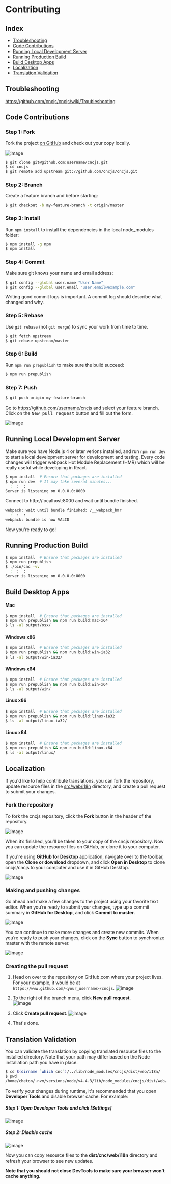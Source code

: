 # Contributing

## Index
* [Troubleshooting](CONTRIBUTING.md#troubleshooting)
* [Code Contributions](CONTRIBUTING.md#code-contributions)
* [Running Local Development Server](CONTRIBUTING.md#running-local-development-server)
* [Running Production Build](CONTRIBUTING.md#running-production-build)
* [Build Desktop Apps](CONTRIBUTING.md#build-desktop-apps)
* [Localization](CONTRIBUTING.md#localization)
* [Translation Validation](CONTRIBUTING.md#translation-validation)

## Troubleshooting

https://github.com/cncjs/cncjs/wiki/Troubleshooting

## Code Contributions

### Step 1: Fork

Fork the project [on GitHub](https://github.com/cncjs/cncjs) and check out your copy locally. 

![image](https://cloud.githubusercontent.com/assets/447801/16153930/28241308-34db-11e6-81b6-dd8222f044b4.png)

```bash
$ git clone git@github.com:username/cncjs.git
$ cd cncjs
$ git remote add upstream git://github.com/cncjs/cncjs.git
```

### Step 2: Branch

Create a feature branch and before starting:
```bash
$ git checkout -b my-feature-branch -t origin/master
```

### Step 3: Install

Run `npm install` to install the dependencies in the local node_modules folder:
```bash
$ npm install -g npm
$ npm install
```

### Step 4: Commit

Make sure git knows your name and email address:
```bash
$ git config --global user.name "User Name"
$ git config --global user.email "user.email@example.com"
```

Writing good commit logs is important. A commit log should describe what changed and why.

### Step 5: Rebase

Use `git rebase` (not `git merge`) to sync your work from time to time.
```bash
$ git fetch upstream
$ git rebase upstream/master
```

### Step 6: Build

Run `npm run prepublish` to make sure the build succeed:
```bash
$ npm run prepublish
```

### Step 7: Push

```bash
$ git push origin my-feature-branch
```

Go to https://github.com/username/cncjs and select your feature branch. Click on the <kbd>New pull request</kbd> button and fill out the form.

![image](https://cloud.githubusercontent.com/assets/447801/16153975/6a41541c-34db-11e6-997c-5781b8fa8f68.png)


## Running Local Development Server

Make sure you have Node.js 4 or later verions installed, and run `npm run dev` to start a local development server for development and testing. Every code changes will trigger webpack Hot Module Replacement (HMR) which will be really useful while developing in React.

```bash
$ npm install  # Ensure that packages are installed
$ npm run dev  # It may take several minutes...
  :  :  :
Server is listening on 0.0.0.0:8000
```

Connect to http://localhost:8000 and wait until bundle finished.
```bash
webpack: wait until bundle finished: /__webpack_hmr
  :  :  :
webpack: bundle is now VALID
```

Now you're ready to go!

## Running Production Build

```bash
$ npm install  # Ensure that packages are installed
$ npm run prepublish
$ ./bin/cnc -vv
  :  :  :
Server is listening on 0.0.0.0:8000
```

## Build Desktop Apps

#### Mac
```bash
$ npm install  # Ensure that packages are installed
$ npm run prepublish && npm run build:mac-x64
$ ls -al output/osx/
```

#### Windows x86
```bash
$ npm install  # Ensure that packages are installed
$ npm run prepublish && npm run build:win-ia32
$ ls -al output/win-ia32/
```

#### Windows x64
```bash
$ npm install  # Ensure that packages are installed
$ npm run prepublish && npm run build:win-x64
$ ls -al output/win/
```

#### Linux x86
```bash
$ npm install  # Ensure that packages are installed
$ npm run prepublish && npm run build:linux-ia32
$ ls -al output/linux-ia32/
```

#### Linux x64
```bash
$ npm install  # Ensure that packages are installed
$ npm run prepublish && npm run build:linux-x64
$ ls -al output/linux/
```

## Localization

If you'd like to help contribute translations, you can fork the repository, update resource files in the [src/web/i18n](https://github.com/cncjs/cncjs/tree/master/src/web/i18n) directory, and create a pull request to submit your changes.

### Fork the repository

To fork the cncjs repository, click the <b>Fork</b> button in the header of the repository.

![image](https://user-images.githubusercontent.com/447801/30472117-d757e742-9a2d-11e7-80f8-4ba9ffba97d8.png)

When it’s finished, you’ll be taken to your copy of the cncjs repository. Now you can update the resource files on GitHub, or clone it to your computer.

If you're using <b>GitHub for Desktop</b> application, navigate over to the toolbar, open the <b>Clone or download</b> dropdown, and click <b>Open in Desktop</b> to clone cncjs/cncjs to your computer and use it in GitHub Desktop.

![image](https://user-images.githubusercontent.com/447801/30471510-956b51fe-9a2b-11e7-9e43-c5e3fa19e0cb.png)

### Making and pushing changes

Go ahead and make a few changes to the project using your favorite text editor. When you’re ready to submit your changes, type up a commit summary in <b>GitHub for Desktop</b>, and click <b>Commit to master</b>.

![image](https://user-images.githubusercontent.com/447801/30475410-568ff97c-9a39-11e7-9e25-a924ad910deb.png)

You can continue to make more changes and create new commits. When you’re ready to push your changes, click on the <b>Sync</b> button to synchronize master with the remote server.

![image](https://user-images.githubusercontent.com/447801/30475598-f5b90a34-9a39-11e7-870a-2517f124dbba.png)

### Creating the pull request

1. Head on over to the repository on GitHub.com where your project lives. For your example, it would be at `https://www.github.com/<your_username>/cncjs`.
  ![image](https://user-images.githubusercontent.com/447801/30475866-ce417044-9a3a-11e7-814f-c991a92a3be3.png)

2. To the right of the branch menu, click <b>New pull request</b>.<br>
  ![image](https://user-images.githubusercontent.com/447801/30476056-66f33548-9a3b-11e7-9d9a-e2d010cbc379.png)

3. Click <b>Create pull request</b>.
  ![image](https://user-images.githubusercontent.com/447801/30476803-bd3b1428-9a3d-11e7-8588-90d77f3680b5.png)

4. That's done.

## Translation Validation

You can validate the translation by copying translated resource files to the installed directory. Note that your path may differ based on the Node installation path you have in place.
```bash
$ cd $(dirname `which cnc`)/../lib/node_modules/cncjs/dist/web/i18n/
$ pwd
/home/cheton/.nvm/versions/node/v4.4.3/lib/node_modules/cncjs/dist/web/i18n
```

To verify your changes during runtime, it's recommended that you open <b>Developer Tools</b> and disable browser cache. For example:

##### Step 1: Open Developer Tools and click [Settings]
![image](https://cloud.githubusercontent.com/assets/447801/16014196/cc4b730c-31c2-11e6-9f78-c84347d12190.png)

##### Step 2: Disable cache
![image](https://cloud.githubusercontent.com/assets/447801/16014264/1d32e872-31c3-11e6-9178-6cc06bd0f6b5.png)

Now you can copy resource files to the <b>dist/cnc/web/i18n</b> directory and refresh your browser to see new updates.

<b>Note that you should not close DevTools to make sure your browser won't cache anything.</b>
